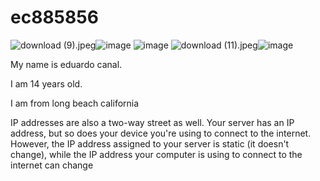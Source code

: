 # ec885856

<img src="blob:chrome-untrusted://media-app/109ba2d1-43d9-424b-830b-943404f2af4f" alt="download (9).jpeg"/>![image](https://user-images.githubusercontent.com/129206800/228315439-2ac88c44-0337-465f-a131-0f5e1197d7ed.png)
![image](https://user-images.githubusercontent.com/129206800/228315873-37b4aeac-a6a2-4145-885d-7c643bfcbb1d.png)
<img src="blob:chrome-untrusted://media-app/b4c4a091-42a0-45e5-ba05-cc67ea379120" alt="download (11).jpeg"/>![image](https://user-images.githubusercontent.com/129206800/228316001-8d7d1f26-71a0-4faf-8f12-4e6f68e69a46.png)

My name is eduardo canal.

I am 14 years old.

I am from long beach california


IP addresses are also a two-way street as well. Your server has an IP address, but so does your device you're using to connect to the internet. However, the IP address assigned to your server is static (it doesn't change), while the IP address your computer is using to connect to the internet can change
